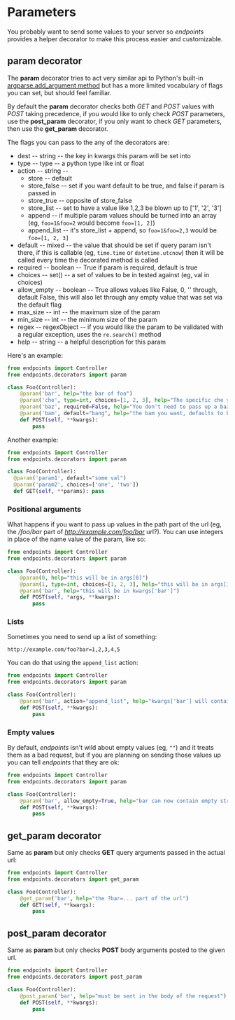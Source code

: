 # Parameters

You probably want to send some values to your server so _endpoints_ provides a helper decorator to make this process easier and customizable.


## param decorator

The **param** decorator tries to act very similar api to Python's built-in [argparse.add_argument method](https://docs.python.org/2/library/argparse.html#adding-arguments) but has a more limited vocabulary of flags you can set, but should feel familiar.

By default the **param** decorator checks both _GET_ and _POST_ values with _POST_ taking precedence, if you would like to only check _POST_ parameters, use the **post_param** decorator, if you only want to check _GET_ parameters, then use the **get_param** decorator.

The flags you can pass to the any of the decorators are:

* dest -- string -- the key in kwargs this param will be set into
* type -- type -- a python type like int or float
* action -- string --
    * store -- default
    * store_false -- set if you want default to be true, and false if param is passed in
    * store_true -- opposite of store_false
    * store_list -- set to have a value like 1,2,3 be blown up to ['1', '2', '3']
    * append -- if multiple param values should be turned into an array (eg, `foo=1&foo=2` would become `foo=[1, 2]`)
    * append_list -- it's store_list + append, so `foo=1&foo=2,3` would be `foo=[1, 2, 3]`
* default -- mixed -- the value that should be set if query param isn't there, if this is callable (eg, `time.time` or `datetime.utcnow`) then it will be called every time the decorated method is called
* required -- boolean -- True if param is required, default is true
* choices -- set() -- a set of values to be in tested against (eg, val in choices)
* allow_empty -- boolean -- True allows values like False, 0, '' through,
    default False, this will also let through any empty value that was set
    via the default flag
* max_size -- int -- the maximum size of the param
* min_size -- int -- the minimum size of the param
* regex -- regexObject -- if you would like the param to be validated with a regular exception, uses the `re.search()` method
* help -- string -- a helpful description for this param


Here's an example:

```python
from endpoints import Controller
from endpoints.decorators import param

class Foo(Controller):
    @param('bar', help="the bar of foo")
    @param('che', type=int, choices=[1, 2, 3], help="The specific che you want")
    @param('baz', required=False, help="You don't need to pass up a baz")
    @param('bam', default="bang", help="the bam you want, defaults to bang")
    def POST(self, **kwargs):
        pass
```

Another example:

```python
from endpoints import Controller
from endpoints.decorators import param

class Foo(Controller):
  @param('param1', default="some val")
  @param('param2', choices=['one', 'two'])
  def GET(self, **params): pass
```


### Positional arguments

What happens if you want to pass up values in the path part of the url (eg, the _/foo/bar_ part of _http://example.com/foo/bar_ url?). You can use integers in place of the name value of the param, like so:

```python
from endpoints import Controller
from endpoints.decorators import param

class Foo(Controller):
    @param(0, help="this will be in args[0]")
    @param(1, type=int, choices=[1, 2, 3], help="this will be in args[1]")
    @param('bar', help="this will be in kwargs['bar']")
    def POST(self, *args, **kwargs):
        pass
```


### Lists

Sometimes you need to send up a list of something:

```
http://example.com/foo?bar=1,2,3,4,5
```

You can do that using the `append_list` action:

```python
from endpoints import Controller
from endpoints.decorators import param

class Foo(Controller):
    @param('bar', action="append_list", help="kwargs['bar'] will contain [1, 2, 3, 4, 5]")
    def POST(self, **kwargs):
        pass
```


### Empty values

By default, _endpoints_ isn't wild about empty values (eg, `""`) and it treats them as a bad request, but if you are planning on sending those values up you can tell _endpoints_ that they are ok:

```python
from endpoints import Controller
from endpoints.decorators import param

class Foo(Controller):
    @param('bar', allow_empty=True, help="bar can now contain empty string")
    def POST(self, **kwargs):
        pass
```


## get_param decorator

Same as **param** but only checks **GET** query arguments passed in the actual url:

```python
from endpoints import Controller
from endpoints.decorators import get_param

class Foo(Controller):
    @get_param('bar', help="the ?bar=... part of the url")
    def GET(self, **kwargs):
        pass
```


## post_param decorator

Same as **param** but only checks **POST** body arguments posted to the given url.

```python
from endpoints import Controller
from endpoints.decorators import post_param

class Foo(Controller):
    @post_param('bar', help="must be sent in the body of the request")
    def POST(self, **kwargs):
        pass
```

